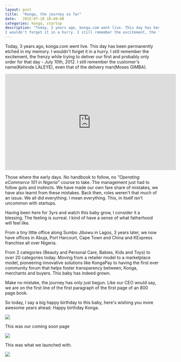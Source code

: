 ```yaml
---
layout: post
title:  "Konga, the journey so far"
date:   2015-07-10 10:49:00
categories: konga, startup
description: "Today, 3 years ago, konga.com went live. This day has been permanently etched in my memory.
I wouldn't forget it in a hurry. I still remember the excitement, the frenzy while trying to deliver our first and probably only order for that day - July 10th, 2012. I still remember the customer's name(Kehinde LALEYE), even that of the delivery man(Moses GIMBA)"
---
```


<p>Today, 3 years ago, konga.com went live. This day has been permanently etched in my memory.
I wouldn't forget it in a hurry. I still remember the excitement, the frenzy while trying to deliver our first and probably only order for that day - July 10th, 2012. I still remember the customer's name(Kehinde LALEYE), even that of the delivery man(Moses GIMBA).</p>

<p>
	<iframe width="560" height="315" src="https://www.youtube.com/embed/6EATRiY19H0" frameborder="0" allowfullscreen></iframe>
</p>

<p>Those where the early days. No handbook to follow, no <em>"Operating eCommerce 101 in Nigeria"</em> course to take. The management just had to follow guts and instincts. We have made our own fare share of mistakes, we have also learnt from these mistakes. Back then, roles weren't that much of an issue. We all did everything. I mean everything. This, in itself isn't uncommon with startups.</p>

<p>Having been here for 3yrs and watch this baby grow, I consider it a blessing. The feeling is surreal.
I kind of have a sense of what fatherhood will feel like.</p>

<p>From a tiny little office along Sumbo Jibowu in Lagos, 3 years later, we now have offices in Abuja, Port Harcourt, Cape Town and China and KExpress franchise all over Nigeria.</p>

<p>From 2 categories (Beauty and Personal Care, Babies, Kids and Toys) to over 20 categories today. Moving from a retailer model to a marketplace model, pioneering innovative solutions like KongaPay to having the first ever community forum that helps foster transparency between; Konga, merchants and buyers.
This baby has indeed grown.</p>

<p>Make no mistake, the journey has only just begun. Like our CEO would say, we are on the first line of the first paragraph of the first page of an 800 page book.</p>

<p>So today, I say a big happy birthday to this baby, here's wishing you more awesome years ahead.
Happy birthday Konga.</p>


<p>
	<img src="{{ site.url }}/assets/article_images/konga-journey/konga.png"/>
</p>

This was our coming soon page

<p>
	<img src="{{ site.url }}/assets/article_images/konga-journey/1.png"/>
</p>

This was what we launched with.

<p>
	<img src="{{ site.url }}/assets/article_images/konga-journey/2.png"/>
</p>
